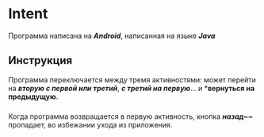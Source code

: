 # Intent
Программа написана на ***Android***, написанная на языке ***Java***
## Инструкция
Программа переключается между тремя активностями: может перейти на ***вторую с первой или третий***, ***с третий на первую***... и ***вернуться на предыдущую**.
###
Когда программа возвращается в первую активность, кнопка ***назад~~*** пропадает, во избежании ухода из приложения.
